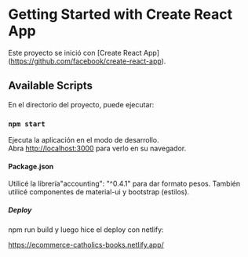 # Getting Started with Create React App

Este proyecto se inició con [Create React App] (https://github.com/facebook/create-react-app).

## Available Scripts

En el directorio del proyecto, puede ejecutar:

### `npm start`

Ejecuta la aplicación en el modo de desarrollo.\
Abra [http://localhost:3000](http://localhost:3000) para verlo en su navegador.


#### Package.json
Utilicé la librería"accounting": "^0.4.1" para dar formato pesos.
También utilicé componentes de material-ui y bootstrap (estilos).

##### Deploy

npm run build
y luego hice el deploy con netlify:

https://ecommerce-catholics-books.netlify.app/